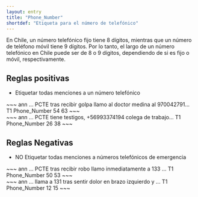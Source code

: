 ```yaml
---
layout: entry
title: "Phone_Number"
shortdef: "Etiqueta para el número de telefónico"
---
```


En Chile, un número telefónico fijo tiene 8 dígitos, mientras que un número de teléfono móvil tiene 9 dígitos. Por lo tanto, el largo de un número telefónico en Chile puede ser de 8 o 9 dígitos, dependiendo de si es fijo o móvil, respectivamente.

## Reglas positivas

* Etiquetar todas menciones a un número telefónico

<div class="annotation-correct" markdown="1">
~~~ ann
... PCTE tras recibir golpa llamo al doctor medina al 970042791...
T1 Phone_Number 54 63 
~~~
</div>

<div class="annotation-correct" markdown="1">
~~~ ann
... PCTE tiene testigos,  +56993374194 colega de trabajo...
T1 Phone_Number 26 38 
~~~
</div>

## Reglas Negativas

* NO Etiquetar todas menciones a números telefónicos de emergencia

<div class="annotation-correct" markdown="1">
~~~ ann
... PCTE tras recibir robo llamo inmediatamente a 133 ...
T1 Phone_Number 50 53 
~~~
</div>

<div class="annotation-correct" markdown="1">
~~~ ann
... llama a 131 tras sentir dolor en brazo izquierdo y ...
T1 Phone_Number 12 15 
~~~
</div>
